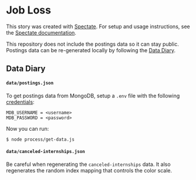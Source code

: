 # Job Loss

This story was created with [Spectate](https://github.com/graphicsdesk/spectate). For setup and usage instructions, see the [Spectate documentation](https://github.com/graphicsdesk/spectate/#cloning-a-spectate-project).

This repository does not include the postings data so it can stay public. Postings data can be re-generated locally by following the [Data Diary](#data-diary).

## Data Diary

#### `data/postings.json`

To get postings data from MongoDB, setup a `.env` file with the following [credentials](https://docs.google.com/document/d/1C6WPRpabD6YXjQK3VnvjGy02fgxaARHbJTirm3Rzf8I/edit#heading=h.tamwx7fxlakd):

```
MDB_USERNAME = <username>
MDB_PASSWORD = <password>
```

Now you can run:

```
$ node process/get-data.js
```

#### `data/canceled-internships.json`

Be careful when regenerating the `canceled-internships` data. It also regenerates the random index mapping that controls the color scale.
